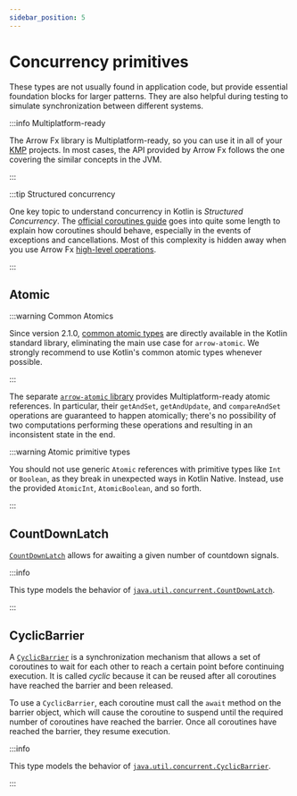 ```yaml
---
sidebar_position: 5
---
```


# Concurrency primitives

These types are not usually found in application code, but provide essential
foundation blocks for larger patterns. They are also helpful during testing
to simulate synchronization between different systems.

:::info Multiplatform-ready

The Arrow Fx library is Multiplatform-ready, so you can use it in all of your
[KMP](https://kotlinlang.org/docs/multiplatform.html) projects. In most cases,
the API provided by Arrow Fx follows the one covering the similar concepts in the JVM.

:::

:::tip Structured concurrency

One key topic to understand concurrency in Kotlin is _Structured Concurrency_.
The [official coroutines guide](https://kotlinlang.org/docs/coroutines-guide.html)
goes into quite some length to explain how coroutines should behave, especially
in the events of exceptions and cancellations. Most of this complexity is hidden
away when you use Arrow Fx [high-level operations](../parallel).

:::

## Atomic

:::warning Common Atomics

Since version 2.1.0,
[common atomic types](https://kotlinlang.org/docs/whatsnew2120.html#common-atomic-types)
are directly available in the Kotlin standard library,
eliminating the main use case for `arrow-atomic`.
We strongly recommend to use Kotlin's common atomic types whenever possible.

:::

The separate [`arrow-atomic` library](https://apidocs.arrow-kt.io/arrow-atomic/arrow.atomic/index.html) 
provides Multiplatform-ready atomic references.
In particular, their `getAndSet`, `getAndUpdate`, and `compareAndSet` operations
are guaranteed to happen atomically; there's no possibility of two computations
performing these operations and resulting in an inconsistent state in the end.

:::warning Atomic primitive types

You should not use generic `Atomic` references with primitive types like
`Int` or `Boolean`, as they break in unexpected ways in Kotlin Native. Instead, use
the provided `AtomicInt`, `AtomicBoolean`, and so forth.

:::

## CountDownLatch

[`CountDownLatch`](https://apidocs.arrow-kt.io/arrow-fx-coroutines/arrow.fx.coroutines/-count-down-latch/index.html) 
allows for awaiting a given number of countdown signals.


:::info

This type models the behavior of [`java.util.concurrent.CountDownLatch`](https://docs.oracle.com/javase/8/docs/api/java/util/concurrent/CountDownLatch.html).

:::

## CyclicBarrier

A [`CyclicBarrier`](https://apidocs.arrow-kt.io/arrow-fx-coroutines/arrow.fx.coroutines/-cyclic-barrier/index.html)
is a synchronization mechanism that allows a set of coroutines to wait for each
other to reach a certain point before continuing execution. It is called _cyclic_
because it can be reused after all coroutines have reached the barrier and been released.

To use a `CyclicBarrier`, each coroutine must call the `await` method on the 
barrier object, which will cause the coroutine to suspend until the required 
number of coroutines have reached the barrier. 
Once all coroutines have reached the barrier, they resume execution.

:::info

This type models the behavior of [`java.util.concurrent.CyclicBarrier`](https://docs.oracle.com/javase/8/docs/api/java/util/concurrent/CyclicBarrier.html).

:::
